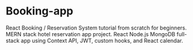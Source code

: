 # Booking-app
React Booking / Reservation System tutorial from scratch for beginners. MERN stack hotel reservation app project. React Node.js MongoDB full-stack app using Context API, JWT, custom hooks, and React calendar.
